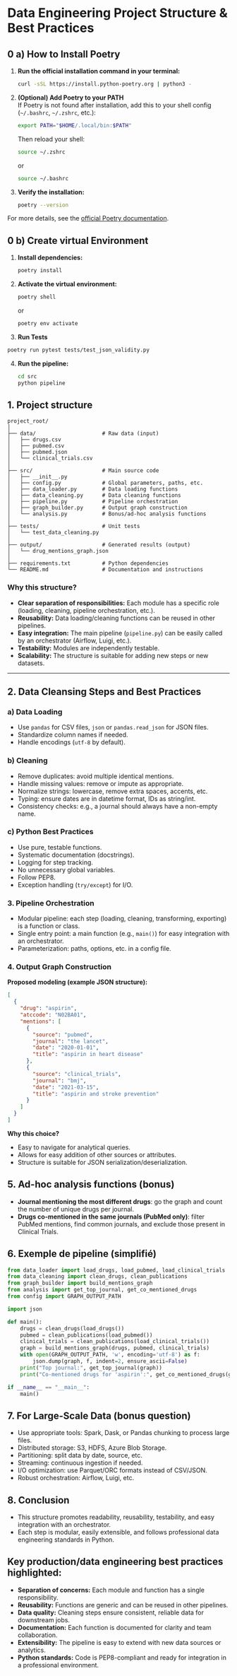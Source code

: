 # Data Engineering Project Structure & Best Practices

## 0 a) How to Install Poetry

1. **Run the official installation command in your terminal:**
   ```sh
   curl -sSL https://install.python-poetry.org | python3 -
   ```

2. **(Optional) Add Poetry to your PATH**  
   If Poetry is not found after installation, add this to your shell config (`~/.bashrc`, `~/.zshrc`, etc.):
   ```sh
   export PATH="$HOME/.local/bin:$PATH"
   ```
   Then reload your shell:
   ```sh
   source ~/.zshrc
   ```
   or
   ```sh
   source ~/.bashrc
   ```

3. **Verify the installation:**
   ```sh
   poetry --version
   ```

For more details, see the [official Poetry documentation](https://python-poetry.org/docs/#installation).

## 0 b) Create virtual Environment
1. **Install dependencies:**
   ```sh
   poetry install
   ```
2. **Activate the virtual environment:**
   ```sh
   poetry shell
   ```
   or 
   ```sh
   poetry env activate
   ```
3. **Run Tests**

```sh
poetry run pytest tests/test_json_validity.py
```
4. **Run the pipeline:**
   ```sh
   cd src
   python pipeline
   ```



## 1. Project structure

```text
project_root/
│
├── data/                     # Raw data (input)
│   ├── drugs.csv
│   ├── pubmed.csv
│   ├── pubmed.json
│   └── clinical_trials.csv
│
├── src/                      # Main source code
│   ├── __init__.py
│   ├── config.py             # Global parameters, paths, etc.
│   ├── data_loader.py        # Data loading functions
│   ├── data_cleaning.py      # Data cleaning functions
│   ├── pipeline.py           # Pipeline orchestration
│   ├── graph_builder.py      # Output graph construction
│   └── analysis.py           # Bonus/ad-hoc analysis functions
│
├── tests/                    # Unit tests
│   └── test_data_cleaning.py
│
├── output/                   # Generated results (output)
│   └── drug_mentions_graph.json
│
├── requirements.txt          # Python dependencies
└── README.md                 # Documentation and instructions
```

### Why this structure?

- **Clear separation of responsibilities:** Each module has a specific role (loading, cleaning, pipeline orchestration, etc.).
- **Reusability:** Data loading/cleaning functions can be reused in other pipelines.
- **Easy integration:** The main pipeline (`pipeline.py`) can be easily called by an orchestrator (Airflow, Luigi, etc.).
- **Testability:** Modules are independently testable.
- **Scalability:** The structure is suitable for adding new steps or new datasets.
---

## 2. Data Cleansing Steps and Best Practices



### a) Data Loading

- Use `pandas` for CSV files, `json` or `pandas.read_json` for JSON files.
- Standardize column names if needed.
- Handle encodings (`utf-8` by default).

### b) Cleaning

- Remove duplicates: avoid multiple identical mentions.
- Handle missing values: remove or impute as appropriate.
- Normalize strings: lowercase, remove extra spaces, accents, etc.
- Typing: ensure dates are in datetime format, IDs as string/int.
- Consistency checks: e.g., a journal should always have a non-empty name.

### c) Python Best Practices

- Use pure, testable functions.
- Systematic documentation (docstrings).
- Logging for step tracking.
- No unnecessary global variables.
- Follow PEP8.
- Exception handling (`try/except`) for I/O.

### 3. Pipeline Orchestration

- Modular pipeline: each step (loading, cleaning, transforming, exporting) is a function or class.
- Single entry point: a main function (e.g., `main()`) for easy integration with an orchestrator.
- Parameterization: paths, options, etc. in a config file.

### 4. Output Graph Construction

**Proposed modeling (example JSON structure):**

```json
[
  {
    "drug": "aspirin",
    "atccode": "N02BA01",
    "mentions": [
      {
        "source": "pubmed",
        "journal": "the lancet",
        "date": "2020-01-01",
        "title": "aspirin in heart disease"
      },
      {
        "source": "clinical_trials",
        "journal": "bmj",
        "date": "2021-03-15",
        "title": "aspirin and stroke prevention"
      }
    ]
  }
]
```

**Why this choice?**

- Easy to navigate for analytical queries.
- Allows for easy addition of other sources or attributes.
- Structure is suitable for JSON serialization/deserialization.

## 5. Ad-hoc analysis functions (bonus)

- **Journal mentioning the most different drugs**: go the graph and count the number of unique drugs per journal.
- **Drugs co-mentioned in the same journals (PubMed only)**: filter PubMed mentions, find common journals, and exclude those present in Clinical Trials.

## 6. Exemple de pipeline (simplifié)

```python
from data_loader import load_drugs, load_pubmed, load_clinical_trials
from data_cleaning import clean_drugs, clean_publications
from graph_builder import build_mentions_graph
from analysis import get_top_journal, get_co_mentioned_drugs
from config import GRAPH_OUTPUT_PATH

import json

def main():
    drugs = clean_drugs(load_drugs())
    pubmed = clean_publications(load_pubmed())
    clinical_trials = clean_publications(load_clinical_trials())
    graph = build_mentions_graph(drugs, pubmed, clinical_trials)
    with open(GRAPH_OUTPUT_PATH, 'w', encoding='utf-8') as f:
        json.dump(graph, f, indent=2, ensure_ascii=False)
    print("Top journal:", get_top_journal(graph))
    print("Co-mentioned drugs for 'aspirin':", get_co_mentioned_drugs(graph, "aspirin"))

if __name__ == "__main__":
    main()
```

## 7. For Large-Scale Data (bonus question)

- Use appropriate tools: Spark, Dask, or Pandas chunking to process large files.
- Distributed storage: S3, HDFS, Azure Blob Storage.
- Partitioning: split data by date, source, etc.
- Streaming: continuous ingestion if needed.
- I/O optimization: use Parquet/ORC formats instead of CSV/JSON.
- Robust orchestration: Airflow, Luigi, etc.

## 8. Conclusion

- This structure promotes readability, reusability, testability, and easy integration with an orchestrator.
- Each step is modular, easily extensible, and follows professional data engineering standards in Python.

## Key production/data engineering best practices highlighted:

- **Separation of concerns:** Each module and function has a single responsibility.
- **Reusability:** Functions are generic and can be reused in other pipelines.
- **Data quality:** Cleaning steps ensure consistent, reliable data for downstream jobs.
- **Documentation:** Each function is documented for clarity and team collaboration.
- **Extensibility:** The pipeline is easy to extend with new data sources or analytics.
- **Python standards:** Code is PEP8-compliant and ready for integration in a professional environment.